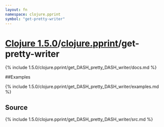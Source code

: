 ```yaml
---
layout: fn
namespace: clojure.pprint
symbol: "get-pretty-writer"
---
```


# [Clojure 1.5.0](../../)/[clojure.pprint](../)/get-pretty-writer

{% include 1.5.0/clojure.pprint/get_DASH_pretty_DASH_writer/docs.md %}

##Examples

{% include 1.5.0/clojure.pprint/get_DASH_pretty_DASH_writer/examples.md %}
## Source
{% include 1.5.0/clojure.pprint/get_DASH_pretty_DASH_writer/src.md %}

